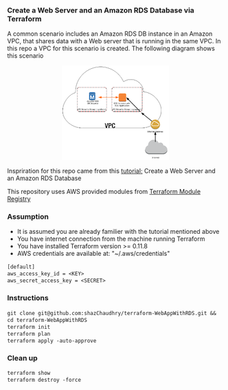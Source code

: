 ### Create a Web Server and an Amazon RDS Database via Terraform

A common scenario includes an Amazon RDS DB instance in an Amazon VPC, that shares data with a Web server that is running in the same VPC. In this repo a VPC for this scenario is created. The following diagram shows this scenario

<p align="center">
  <img src="./pics/con-VPC-sec-grp.png" alt="Amazon RDS DB Instance" style="width: 250px;"/>
</p>

Inspriration for this repo came from this [tutorial;](http://docs.aws.amazon.com/AmazonRDS/latest/UserGuide/CHAP_Tutorials.html) Create a Web Server and an Amazon RDS Database

This repository uses AWS provided modules from [Terraform Module Registry](https://registry.terraform.io/)

### Assumption
- It is assumed you are already familier with the tutorial mentioned above
- You have internet connection from the machine running Terraform
- You have installed Terraform version >= 0.11.8
- AWS credentials are available at: "~/.aws/credentials"
```
[default]
aws_access_key_id = <KEY>
aws_secret_access_key = <SECRET>
```

### Instructions
```
git clone git@github.com:shazChaudhry/terraform-WebAppWithRDS.git && cd terraform-WebAppWithRDS
terraform init
terraform plan
terraform apply -auto-approve
```

### Clean up
```
terraform show
terraform destroy -force
```
